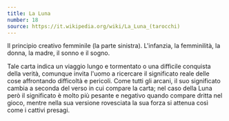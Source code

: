 ```yaml
---
title: La Luna
number: 18
source: https://it.wikipedia.org/wiki/La_Luna_(tarocchi)
---
```


Il principio creativo femminile (la parte sinistra). L'infanzia, la femminilità, la donna, la madre, il sonno e il sogno.

Tale carta indica un viaggio lungo e tormentato o una difficile conquista della verità, comunque invita l'uomo a ricercare il significato reale delle cose affrontando difficoltà e pericoli. Come tutti gli arcani, il suo significato cambia a seconda del verso in cui compare la carta; nel caso della Luna però il significato è molto più pesante e negativo quando compare dritta nel gioco, mentre nella sua versione rovesciata la sua forza si attenua così come i cattivi presagi.